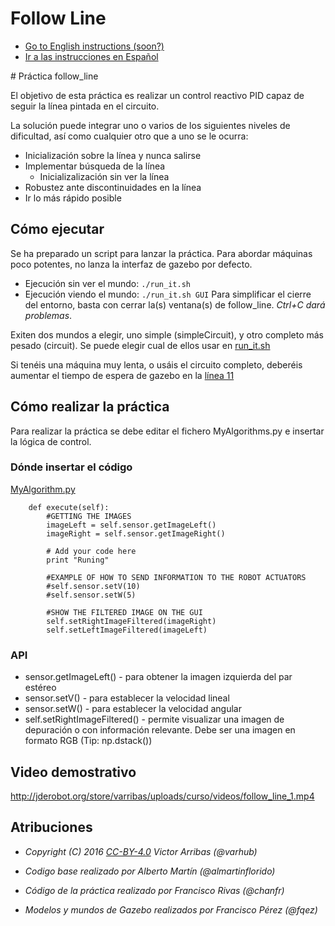 # Follow Line
* [Go to English instructions (soon?)](#english)
* [Ir a las instrucciones en Español](#spanish)

<a name="spanish"/>
# Práctica follow_line

El objetivo de esta práctica es realizar un control reactivo PID
capaz de seguir la línea pintada en el circuito.

La solución puede integrar uno o varios de los siguientes niveles
de dificultad, así como cualquier otro que a uno se le ocurra:
* Inicialización sobre la línea y nunca salirse
* Implementar búsqueda de la línea
  * Inicializalización sin ver la línea
* Robustez ante discontinuidades en la línea
* Ir lo más rápido posible


## Cómo ejecutar
Se ha preparado un script para lanzar la práctica. Para abordar
máquinas poco potentes, no lanza la interfaz de gazebo por defecto.
* Ejecución sin ver el mundo: `./run_it.sh`
* Ejecución viendo el mundo: `./run_it.sh GUI`
Para simplificar el cierre del entorno, basta con cerrar la(s)
ventana(s) de follow_line. *Ctrl+C dará problemas*.

Exiten dos mundos a elegir, uno simple (simpleCircuit), y otro 
completo más pesado (circuit).
Se puede elegir cual de ellos usar en [run_it.sh](run_it.sh#L7-L8)

Si tenéis una máquina muy lenta, o usáis el circuito completo, deberéis
aumentar el tiempo de espera de gazebo en la [línea 11](run_it.sh#L11)


## Cómo realizar la práctica
Para realizar la práctica se debe editar el fichero MyAlgorithms.py e
insertar la lógica de control.

### Dónde insertar el código
[MyAlgorithm.py](MyAlgorithm.py#L22)
```
    def execute(self):
        #GETTING THE IMAGES
        imageLeft = self.sensor.getImageLeft()
        imageRight = self.sensor.getImageRight()

        # Add your code here
        print "Runing"

        #EXAMPLE OF HOW TO SEND INFORMATION TO THE ROBOT ACTUATORS
        #self.sensor.setV(10)
        #self.sensor.setW(5)

        #SHOW THE FILTERED IMAGE ON THE GUI
        self.setRightImageFiltered(imageRight)
        self.setLeftImageFiltered(imageLeft)
```

### API
* sensor.getImageLeft() - para obtener la imagen izquierda del par estéreo
* sensor.setV() - para establecer la velocidad lineal
* sensor.setW() - para establecer la velocidad angular
* self.setRightImageFiltered() - permite visualizar una imagen de 
  depuración o con información relevante.
  Debe ser una imagen en formato RGB (Tip: np.dstack())


## Video demostrativo
http://jderobot.org/store/varribas/uploads/curso/videos/follow_line_1.mp4


## Atribuciones
* *Copyright (C) 2016 [CC-BY-4.0](https://creativecommons.org/licenses/by/4.0/) Victor Arribas (@varhub)*

* *Codigo base realizado por Alberto Martín (@almartinflorido)*
* *Código de la práctica realizado por Francisco Rivas (@chanfr)*
* *Modelos y mundos de Gazebo realizados por Francisco Pérez (@fqez)*
